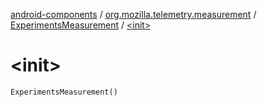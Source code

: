 [android-components](../../index.md) / [org.mozilla.telemetry.measurement](../index.md) / [ExperimentsMeasurement](index.md) / [&lt;init&gt;](./-init-.md)

# &lt;init&gt;

`ExperimentsMeasurement()`